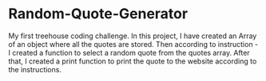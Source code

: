 # Random-Quote-Generator
My first treehouse coding challenge. In this project, I have created an Array of an object where all the quotes are stored. Then according to instruction -
I created a function to select a random quote from the quotes array. After that, I created a print function to print the quote to the website according to the instructions.
